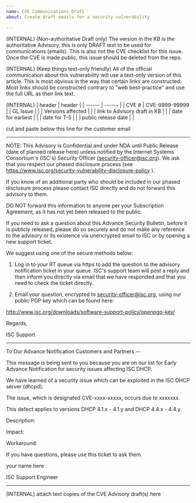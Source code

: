 ```yaml
---
name: CVE Communications Draft
about: Create draft emails for a security vulnerability

---
```


(INTERNAL) (Non-authoritative Draft only)
The version in the KB is the authoritative Advisory, this is only DRAFT text to be used for communications (emails). This is also not the CVE checklist for this issue. Once the CVE is made public, this issue should be deleted from the repo.

(INTERNAL) (Keep things text-only friendly)
All of the official communication about this vulnerability will use a text-only version of this article. This is most obvious in the way that certain links are constructed.  Most links should be constructed contrary to "web best-practice" and use the full URL as their link text. 

(INTERNAL)
| header | header |
| ------ | ------ |
| CVE # | CVE-9999-99999 |
| GL Issue |         |
| Versions affected |  |
| link to Advisory draft in KB |   |
| date for earliest |   |
| date for T-5 |   |
| public release date |   |

cut and paste below this line for the customer email

----------------------

NOTE: This Advisory is Confidential and under NDA until Public Release
(date of planned release here) unless notified by the Internet
Systems Consortium's (ISC's) Security Officer (security-officer@isc.org).
We ask that you respect our phased disclosure process (see
https://www.isc.org/security-vulnerability-disclosure-policy ).

If you know of an additional party who should be included in our phased
disclosure process please contact ISC directly and do not forward this
advisory to them.

DO NOT forward this information to anyone per your Subscription
Agreement, as it has not yet been released to the public.

If you need to ask a question about this Advance Security Bulletin,
before it is publicly released, please do so securely and do not make
any reference to the advisory or its existence via unencrypted email to
ISC or by opening a new support ticket.

We suggest using one of the secure methods below:

1. Log in to your RT queue via https to add the question to the advisory
notification ticket in your queue. ISC's support team will post a reply
and then inform you directly via email that we have responded and that
you need to check the ticket directly.

2. Email your question, encrypted to security-officer@isc.org, using our
public PGP key which can be found here:

http://www.isc.org/downloads/software-support-policy/openpgp-key/

Regards,

ISC Support

----

To Our Advance Notification Customers and Partners --

This message is being sent to you because you are on our list for Early Advance 
Notification for security issues affecting ISC DHCP.

We have learned of a security issue which can be exploited in the ISC DHCP
server (dhcpd).

The issue, which is designated CVE-xxxx-xxxxx, occurs due to xxxxxxx.

This defect applies to versions DHCP 4.1.x - 4.1.y and DHCP 4.4.x - 4.4.y.

Description:



Impact:



Workaround:



If you have questions, please use this ticket to ask them.

your name here

ISC Support Engineer

--------
(INTERNAL) attach text copies of the CVE Advisory draft(s) here
